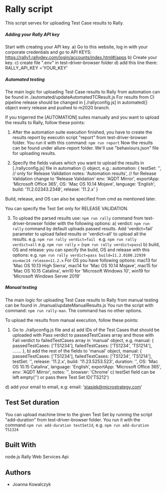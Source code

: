 # Rally script

This script serves for uploading Test Case results to Rally.

##### Adding your Rally API key

Start with creating your API key.
  a) Go to this website, log in with your corporate credentials and go to API KEYS: https://rally1.rallydev.com/login/accounts/index.html#/apps
  b) Create your key.
  c) create file ".env" in test-driver-browser folder
  d) add this line there: 
  RALLY_API_KEY ='YOUR_KEY'

##### Automated testing

The main logic for uploading Test Case results to Rally from automation can be found in ./automated/updateAutomatedTCResult.js
For results from CI pipeline release should be changed in [./rallyconfig.js] in automated{} object every release and pushed to m2020 branch.

If you trigerred the [AUTOMATION] suites manually and you want to upload the results to Rally, follow these points:

1) After the automation suite execution finished, you have to create the results report by executin script "report" from test-driver-browser folder. You run it with this command:
  `npm run report`
Now the results can be found under allure-report folder. We'll use "behaviours.json" file for uploading results.

2) Specify the fields values which you want to upload the results in [./rallyconfig.js] file in 
automation {} object, e.g.:
automation: {
    testSet: '', // only for Release Validation
    notes: 'Automation results', // for Release Validation change to 'Release Validation'
    env: 'AQDT Mirror',
    exportApp: 'Microsoft Office 365',
    OS: 'Mac OS 10.14 Mojave',
    language: 'English',
    build: '11.2.02343.2348',
    release: '11.2.x'
  }


Build, release, and OS can also be specified from cmd as mentioned later.

You can specify the Test Set only for RELEASE VALIDATION.

3) To upload the parsed results use: `npm run rally` command from test-driver-browser folder with the following options:
  a) verdict: `npm run rally` command by default uploads passed results. Add 'verdict=fail' parameter to upload failed results or 'verdict=all' to upload all the results. 
    e.g. `npm run rally verdict=fail `
    e.g. `npm run rally verdict=all`
    e.g. `npm run rally` = (`npm run rally verdict=pass`)
  b) build, OS and release: you can specify the build, OS and release with this options: 
    e.g. `npm run rally verdict=pass build=11.2.0100.22939 os=mac14 release=11.2.x`
    For OS you have following options:
    mac13 for 'Mac OS 10.13 High Sierra',
    mac14 for 'Mac OS 10.14 Mojave',
    mac15 for  'Mac OS 10.15 Catalina',
    win10 for  'Microsoft Windows 10',
    win19 for 'Microsoft Windows Server 2019'


##### Manual testing
The main logic for uploading Test Case results to Rally from manual testing can be found in ./manual/updateManualResults.js
You run the script with command: `npm run rally-man`. The command has no other options.

To upload the results from manual execution, follow these points:

1) Go to ./rallyconfig.js file and
  a) add IDs of the Test Cases that should be uploaded with Pass verdict to passedTestCases array and those with Fail verdict to failedTestCases array in 'manual' object, e.g.
    manual: {
    passedTestCases: ['TS1234'],
    failedTestCases: ['TS1234', 'TS1214'],
   .......
  },
  b) add the rest of the fields to 'manual' object,
  manual: {
    passedTestCases: ['TS1234'],
    failedTestCases: ['TS1234', 'TS1214'],
    testSet: '',
    release: '11.2.x',
    build: '11.23.5253.523',
    duration: '',
    OS: 'Mac OS 10.15 Catalina',
    language: 'English',
    exportApp: 'Microsoft Office 365',
    env: 'AQDT Mirror',
    notes: '',
    browser: 'Chrome'
  c) testSet field can be left empty('') or pass there Test Set ID('TS212')

  d) add your email to email, e.g:
    email: 'stasiek@microstrategy.com'

## Test Set duration

You can upload machine time to the given Test Set by running the script "add-duration" from test-driver-browser folder.
You run it with the command `npm run add-duration testSetId`, e.g.
  `npm run add-duration TS1324`


## Built With

node.js
Rally Web Services Api


## Authors

* Joanna Kowalczyk

